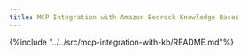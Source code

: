 ```yaml
---
title: MCP Integration with Amazon Bedrock Knowledge Bases
---
```


{%include "../../src/mcp-integration-with-kb/README.md"%}

